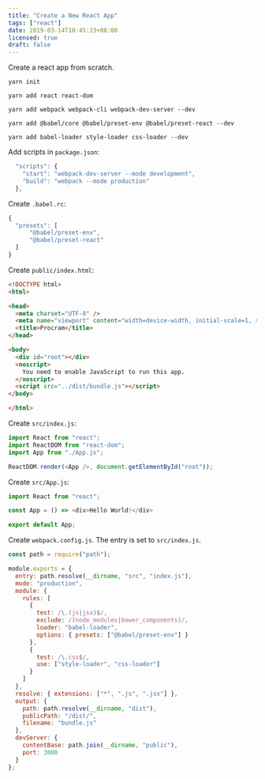 ```yaml
---
title: "Create a New React App"
tags: ["react"]
date: 2019-03-14T10:45:23+08:00
licensed: true
draft: false
---
```


Create a react app from scratch.

<!--more-->

```shell
yarn init
```

```shell
yarn add react react-dom
```

```shell
yarn add webpack webpack-cli webpack-dev-server --dev
```

```shell
yarn add @babel/core @babel/preset-env @babel/preset-react --dev
```

```shell
yarn add babel-loader style-loader css-loader --dev
```

Add scripts in `package.json`:

```js
  "scripts": {
    "start": "webpack-dev-server --mode development",
    "build": "webpack --mode production"
  },
```

Create `.babel.rc`:

```js
{
  "presets": [
      "@babel/preset-env",
      "@babel/preset-react"
  ]
}
```

Create `public/index.html`:

```html
<!DOCTYPE html>
<html>

<head>
  <meta charset="UTF-8" />
  <meta name="viewport" content="width=device-width, initial-scale=1, shrink-to-fit=no">
  <title>Procram</title>
</head>

<body>
  <div id="root"></div>
  <noscript>
    You need to enable JavaScript to run this app.
  </noscript>
  <script src="../dist/bundle.js"></script>
</body>

</html>
```

Create `src/index.js`:

```js
import React from "react";
import ReactDOM from "react-dom";
import App from "./App.js";

ReactDOM.render(<App />, document.getElementById("root"));
```

Create `src/App.js`:

```js
import React from "react";

const App = () => <div>Hello World!</div>

export default App;
```

Create `webpack.config.js`. The entry is set to `src/index.js`.

```js
const path = require("path");

module.exports = {
  entry: path.resolve(__dirname, "src", "index.js"),
  mode: "production",
  module: {
    rules: [
      {
        test: /\.(js|jsx)$/,
        exclude: /(node_modules|bower_components)/,
        loader: "babel-loader",
        options: { presets: ["@babel/preset-env"] }
      },
      {
        test: /\.css$/,
        use: ["style-loader", "css-loader"]
      }
    ]
  },
  resolve: { extensions: ["*", ".js", ".jsx"] },
  output: {
    path: path.resolve(__dirname, "dist"),
    publicPath: "/dist/",
    filename: "bundle.js"
  },
  devServer: {
    contentBase: path.join(__dirname, "public"),
    port: 3000
  }
};
```
